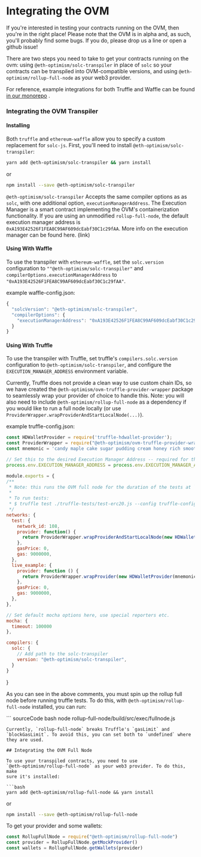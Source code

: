 # Integrating the OVM

If you're interested in testing your contracts running on the OVM, then you're in the right place! Please note that the OVM is in alpha and, as such, you'll probably find some bugs. If you do, please drop us a line or open a github issue!

There are two steps you need to take to get your contracts running on the ovm: using `@eth-optimism/solc-transpiler` in place of `solc` so your contracts can be transpiled into OVM-compatible versions, and using `@eth-optimism/rollup-full-node` as your web3 provider.

For reference, example integrations for both Truffle and Waffle can be found [in our monorepo](https://github.com/ethereum-optimism/optimism-monorepo/tree/master/packages/examples) .

### Integrating the OVM Transpiler

#### Installing

Both `truffle` and `ethereum-waffle` allow you to specify a custom replacement for `solc-js`. First, you'll need to install `@eth-optimism/solc-transpiler`:

```bash
yarn add @eth-optimism/solc-transpiler && yarn install
```

or

```bash
npm install --save @eth-optimism/solc-transpiler
```

`@eth-optimism/solc-transpiler` Accepts the same compiler options as as `solc`, with one additional option, `executionManagerAddress`. The Execution Manager is a smart contract implementing the OVM's containerization functionality. If you are using an unmodified `rollup-full-node`, the default execution manager address is `0xA193E42526F1FEA8C99AF609dcEabf30C1c29fAA`. More info on the execution manager can be found here. \(link\)

#### Using With Waffle

To use the transpiler with `ethereum-waffle`, set the `solc.version` configuration to `""@eth-optimism/solc-transpiler"` and `compilerOptions.executionManagerAddress` to `"0xA193E42526F1FEA8C99AF609dcEabf30C1c29fAA"`.

example waffle-config.json:

```javascript
{
  "solcVersion": "@eth-optimism/solc-transpiler",
  "compilerOptions": {
    "executionManagerAddress": "0xA193E42526F1FEA8C99AF609dcEabf30C1c29fAA"
  }
}
```

#### Using With Truffle

To use the transpiler with Truffle, set truffle's `compilers.solc.version` configuration to `@eth-optimism/solc-transpiler`, and configure the `EXECUTION_MANAGER_ADDRESS` environment variable.

Currently, Truffle does not provide a clean way to use custom chain IDs, so we have created the `@eth-optimism/ovm-truffle-provider-wrapper` package to seamlessly wrap your provider of choice to handle this. Note: you will also need to include `@eth-optimism/rollup-full-node` as a dependency if you would like to run a full node locally \(or use `ProviderWrapper.wrapProviderAndStartLocalNode(...)`\).

example truffle-config.json:

```javascript
const HDWalletProvider = require('truffle-hdwallet-provider');
const ProviderWrapper = require("@eth-optimism/ovm-truffle-provider-wrapper");
const mnemonic = 'candy maple cake sugar pudding cream honey rich smooth crumble sweet treat';

// Set this to the desired Execution Manager Address -- required for the transpiler
process.env.EXECUTION_MANAGER_ADDRESS = process.env.EXECUTION_MANAGER_ADDRESS || "0xA193E42526F1FEA8C99AF609dcEabf30C1c29fAA"

module.exports = {
/**
 * Note: this runs the OVM full node for the duration of the tests at `http://127.0.0.1:8545`
 *
 * To run tests:
 * $ truffle test ./truffle-tests/test-erc20.js --config truffle-config-ovm.js
 */
networks: {
  test: {
    network_id: 108,
    provider: function() {
      return ProviderWrapper.wrapProviderAndStartLocalNode(new HDWalletProvider(mnemonic, "http://127.0.0.1:8545/", 0, 10));
    },
    gasPrice: 0,
    gas: 9000000,
  },
  live_example: {
    provider: function () {
      return ProviderWrapper.wrapProvider(new HDWalletProvider(mnemonic, "http://127.0.0.1:8545/", 0, 10));
    },
    gasPrice: 0,
    gas: 9000000,
  },
},

// Set default mocha options here, use special reporters etc.
mocha: {
  timeout: 100000
},

compilers: {
  solc: {
    // Add path to the solc-transpiler
    version: "@eth-optimism/solc-transpiler",
  }
}
```

}

As you can see in the above comments, you must spin up the rollup full node before running truffle tests. To do this, with `@eth-optimism/rollup-full-node` installed, you can run:

\`\`\` sourceCode bash node rollup-full-node/build/src/exec/fullnode.js

```text
Currently, `rollup-full-node` breaks Truffle's `gasLimit` and
`blockGasLimit`. To avoid this, you can set both to `undefined` where
they are used.

## Integrating the OVM Full Node

To use your transpiled contracts, you need to use
`@eth-optimism/rollup-full-node` as your web3 provider. To do this, make
sure it's installed:

```bash
yarn add @eth-optimism/rollup-full-node && yarn install
```

or

```bash
npm install --save @eth-optimism/rollup-full-node
```

To get your provider and some wallets:

```typescript
const RollupFullNode = require("@eth-optimism/rollup-full-node")
const provider = RollupFullNode.getMockProvider()
const wallets = RollupFullNode.getWallets(provider)
```

